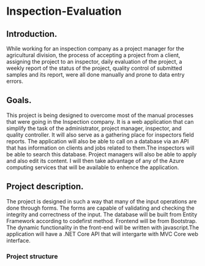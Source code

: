 # Inspection-Evaluation

## Introduction.
While working for an inspection company as a project manager for the agricultural division, the process of accepting a project from a client, assigning the project to an inspector, daily evaluation of the project, a weekly report of the status of the project, quality control of submitted samples and its report, were all done manually and prone to data entry errors.

## Goals.
This project is being designed to overcome most of the manual processes that were going in the Inspection company. It is a web application that can simplify the task of the administrator, project manager, inspector, and quality controller. It will also serve as a gathering place for inspectors field reports. The application will also be able to call on a database via an API that has information on clients and jobs related to them.The inspectors will be able to search this database. Project managers will also be able to apply and also edit its content. I will then take advantage of any of the Azure computing services that will be available to enhence the application.

## Project description.
The project is designed in such a way that many of the input operations are done through forms. The forms are capable of validating and checking the integrity and correctness of the input. The database will be built from Entity Framework according to codefirst method. Frontend will be from Bootstrap. The dynamic functionality in the front-end will be written with javascript.The application will have a .NET Core API that will intergarte with MVC Core web interface.

### Project structure






